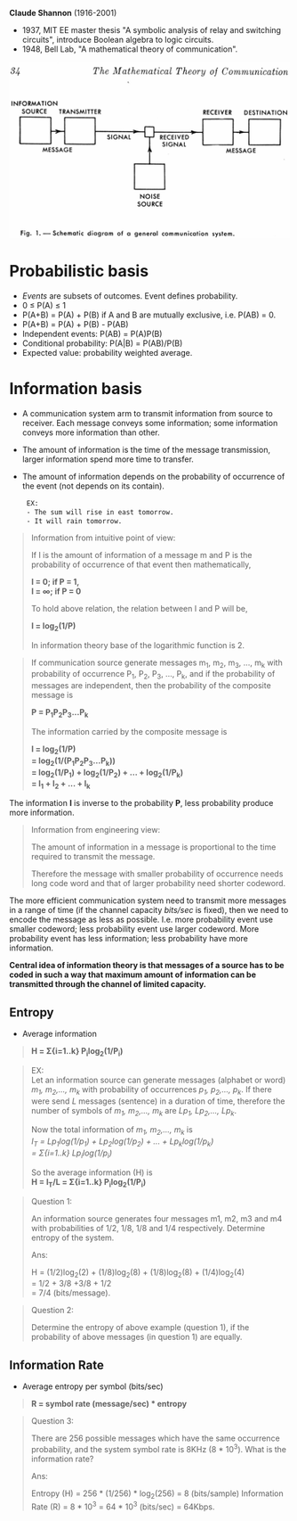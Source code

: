 __Claude Shannon__ (1916-2001)
- 1937, MIT EE master thesis "A symbolic analysis of relay and switching circuits", introduce Boolean algebra to logic circuits.
- 1948, Bell Lab, "A mathematical theory of communication".

![](fig/shannon_comm_channel.jpg)


# Probabilistic basis
- _Events_ are subsets of outcomes. Event defines probability.
- 0 &le; P(A) &le; 1
- P(A+B) = P(A) + P(B) if A and B are mutually exclusive, i.e. P(AB) = 0.
- P(A+B) = P(A) + P(B) - P(AB)
- Independent events: P(AB) = P(A)P(B)
- Conditional probability: P(A|B) = P(AB)/P(B)
- Expected value: probability weighted average.


# Information basis
- A communication system arm to transmit information from source to receiver. Each message conveys some information; some information conveys more information than other.
- The amount of information is the time of the message transmission, larger information spend more time to transfer.
- The amount of information depends on the probability of occurrence of the event (not depends on its contain).

       EX: 
       - The sum will rise in east tomorrow.
       - It will rain tomorrow.
        
> Information from intuitive point of view:
>
> If I is the amount of information of a message m and P is the probability of occurrence of that event then mathematically, 
>
> __I = 0; if P = 1,__ <br>
> __I = &infin;; if P = 0__
>
> To hold above relation, the relation between I and P will be,
>
> __I = log<sub>2</sub>(1/P)__   	
>
> In information theory base of the logarithmic function is 2.

> If communication source generate messages m<sub>1</sub>, m<sub>2</sub>, m<sub>3</sub>, ..., m<sub>k</sub> with probability of occurrence P<sub>1</sub>, P<sub>2</sub>, P<sub>3</sub>, ..., P<sub>k</sub>, and if the probability of messages are independent, then the probability of the composite message is
>
> __P = P<sub>1</sub>P<sub>2</sub>P<sub>3</sub>...P<sub>k</sub>__
>
> The information carried by the composite message is
>
> __I = log<sub>2</sub>(1/P)__ <br>
>   __= log<sub>2</sub>(1/(P<sub>1</sub>P<sub>2</sub>P<sub>3</sub>...P<sub>k</sub>))__ <br>
>   __= log<sub>2</sub>(1/P<sub>1</sub>) + log<sub>2</sub>(1/P<sub>2</sub>) + ... + log<sub>2</sub>(1/P<sub>k</sub>)__ <br>
>   __= I<sub>1</sub> + I<sub>2</sub> + ... + I<sub>k</sub>__

The information __I__ is inverse to the probability __P__, less probability produce more information.

> Information from engineering view:
>
> The amount of information in a message is proportional to the time required to transmit the message. 
>
> Therefore the message with smaller probability of occurrence needs long code word and that of larger probability need shorter codeword. 

The more efficient communication system need to transmit more messages in a range of time (if the channel capacity _bits/sec_ is fixed), then we need to encode the message as less as possible. I.e. more probability event use smaller codeword; less probability event use larger codeword. More probability event has less information; less probability have more information.

__Central idea of information theory is that messages of a source has to be coded in such a way that maximum amount of information can be transmitted through the channel of limited capacity.__


## Entropy
- Average information
> __H = &Sigma;{i=1..k} P<sub>i</sub>log<sub>2</sub>(1/P<sub>i</sub>)__

> EX: <br>
> Let an information source can generate messages (alphabet or word) _m<sub>1</sub>, m<sub>2</sub>,..., m<sub>k</sub>_ with probability of occurrences _p<sub>1</sub>, p<sub>2</sub>,..., p<sub>k</sub>_. If there were send _L_ messages (sentence) in a duration of time, therefore the number of symbols of _m<sub>1</sub>, m<sub>2</sub>,..., m<sub>k</sub>_ are _Lp<sub>1</sub>, Lp<sub>2</sub>,..., Lp<sub>k</sub>_. <br>
>
> Now the total information of _m<sub>1</sub>, m<sub>2</sub>,..., m<sub>k</sub>_ is <br>
> _I<sub>T</sub> = Lp<sub>1</sub>log(1/p<sub>1</sub>) + Lp<sub>2</sub>log(1/p<sub>2</sub>) + ... + Lp<sub>k</sub>log(1/p<sub>k</sub>)_ <br>
>  _= &Sigma;{i=1..k} Lp<sub>i</sub>log(1/p<sub>i</sub>)_ <br>
>
> So the average information (H) is <br>
> __H = I<sub>T</sub>/L = &Sigma;{i=1..k} P<sub>i</sub>log<sub>2</sub>(1/P<sub>i</sub>)__

> Question 1:
>
> An information source generates four messages m1, m2, m3 and m4 with probabilities of 1/2, 1/8, 1/8 and 1/4 respectively. Determine entropy of the system.
>
> Ans:
>
> H = (1/2)log<sub>2</sub>(2) + (1/8)log<sub>2</sub>(8) + (1/8)log<sub>2</sub>(8) + (1/4)log<sub>2</sub>(4) <br>
>  = 1/2 + 3/8 +3/8 + 1/2 <br>
>  = 7/4 (bits/message).

> Question 2:
>
> Determine the entropy of above example (question 1), if the probability of above messages (in question 1) are equally.


## Information Rate
- Average entropy per symbol (bits/sec)
> __R = symbol rate (message/sec) * entropy__

> Question 3:
>
> There are 256 possible messages which have the same occurrence probability, and the system symbol rate is 8KHz (8 * 10<sup>3</sup>). What is the information rate?
> 
> Ans:
>
> Entropy (H) = 256 * (1/256) * log<sub>2</sub>(256) = 8 (bits/sample)
> Information Rate (R) = 8 * 10<sup>3</sup> = 64 * 10<sup>3</sup> (bits/sec) = 64Kbps.
